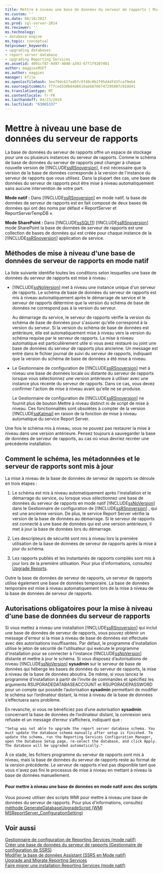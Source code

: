 ```yaml
---
title: Mettre à niveau une base de données du serveur de rapports | Microsoft Docs
ms.custom: ''
ms.date: 08/10/2017
ms.prod: sql-server-2014
ms.reviewer: ''
ms.technology:
- database-engine
ms.topic: conceptual
helpviewer_keywords:
- upgrading databases
- report server database
- upgrading Reporting Services
ms.assetid: 4091cf87-9d97-4048-a393-67f1f9207401
author: maggiesMSFT
ms.author: maggies
manager: kfile
ms.openlocfilehash: 3ee79dc617ed6fc9f49c0b2f95d4df43fcaf9eb4
ms.sourcegitcommit: f7fced330b64d6616aeb8766747295807c92dd41
ms.translationtype: MT
ms.contentlocale: fr-FR
ms.lasthandoff: 04/23/2019
ms.locfileid: "63065337"
---
```

# <a name="upgrade-a-report-server-database"></a>Mettre à niveau une base de données du serveur de rapports
  La base de données du serveur de rapports offre un espace de stockage pour une ou plusieurs instances du serveur de rapports. Comme le schéma de base de données du serveur de rapports peut changer à chaque nouvelle version de [!INCLUDE[ssRSnoversion](../../includes/ssrsnoversion-md.md)], il est nécessaire que la version de la base de données corresponde à la version de l'instance du serveur de rapports que vous utilisez. Dans la plupart des cas, une base de données du serveur de rapports peut être mise à niveau automatiquement sans aucune intervention de votre part.  
  
 **Mode natif :** Dans [!INCLUDE[ssRSnoversion](../../includes/ssrsnoversion-md.md)] en mode natif, la base de données de serveur de rapports est en fait composé de deux bases de données qui ont des noms par défaut « ReportServer et ReportServerTempDB ».  
  
 **Mode SharePoint :** Dans [!INCLUDE[ssSQL11](../../includes/sssql11-md.md)] [!INCLUDE[ssRSnoversion](../../includes/ssrsnoversion-md.md)] mode SharePoint la base de données de serveur de rapports est une collection de bases de données qui est créée pour chaque instance de la [!INCLUDE[ssRSnoversion](../../includes/ssrsnoversion-md.md)] application de service.  
  
## <a name="ways-to-upgrade-a-native-mode-report-server-database"></a>Méthodes de mise à niveau d'une base de données de serveur de rapports en mode natif  
 La liste suivante identifie toutes les conditions selon lesquelles une base de données du serveur de rapports est mise à niveau :  
  
-   [!INCLUDE[ssNoVersion](../../includes/ssnoversion-md.md)] met à niveau une instance unique d'un serveur de rapports. Le schéma de base de données du serveur de rapports est mis à niveau automatiquement après le démarrage de service et le serveur de rapports détermine que la version du schéma de base de données ne correspond pas à la version du serveur.  
  
     Au démarrage du service, le serveur de rapports vérifie la version du schéma de base de données pour s'assurer qu'elle correspond à la version du serveur. Si la version du schéma de base de données est antérieure, elle est automatiquement mise à niveau vers la version du schéma requise par le serveur de rapports. La mise à niveau automatique est particulièrement utile si vous avez restauré ou joint une base de données du serveur de rapports plus ancienne. Un message est entré dans le fichier journal de suivi du serveur de rapports, indiquant que la version du schéma de base de données a été mise à niveau.  
  
-   Le Gestionnaire de configuration de [!INCLUDE[ssRSnoversion](../../includes/ssrsnoversion-md.md)] met à niveau une base de données locale ou distante du serveur de rapports lorsque vous sélectionnez une version antérieure à utiliser avec une instance plus récente du serveur de rapports. Dans ce cas, vous devez confirmer l'action de mise à niveau avant qu'elle ne se produise.  
  
     Le Gestionnaire de configuration de [!INCLUDE[ssRSnoversion](../../includes/ssrsnoversion-md.md)] ne fournit plus de bouton Mettre à niveau distinct ni de script de mise à niveau. Ces fonctionnalités sont obsolètes à compter de la version [!INCLUDE[ssKatmai](../../includes/sskatmai-md.md)] en raison de la fonction de mise à niveau automatique du service Report Server.  
  
 Une fois le schéma mis à niveau, vous ne pouvez pas restaurer la mise à niveau dans une version antérieure. Pensez toujours à sauvegarder la base de données de serveur de rapports, au cas où vous devriez recréer une précédente installation.  
  
## <a name="how-the-schema-metadata-and-report-server-content-is-updated"></a>Comment le schéma, les métadonnées et le serveur de rapports sont mis à jour  
 La mise à niveau de la base de données de serveur de rapports se déroule en trois étapes :  
  
1.  Le schéma est mis à niveau automatiquement après l'installation et le démarrage du service, ou lorsque vous sélectionnez une base de données du serveur de rapports en mode natif [!INCLUDE[ssNoVersion](../../includes/ssnoversion-md.md)] dans le Gestionnaire de configuration de [!INCLUDE[ssRSnoversion](../../includes/ssrsnoversion-md.md)] , qui est une ancienne version. De plus, le service Report Server vérifie la version de la base de données au démarrage. Si le serveur de rapports est connecté à une base de données qui est une version antérieure, il met à jour la base de données lors du démarrage.  
  
2.  Les descripteurs de sécurité sont mis à niveau lors la première utilisation de la base de données de serveur de rapports après la mise à jour du schéma.  
  
3.  Les rapports publiés et les instantanés de rapports compilés sont mis à jour lors de la première utilisation. Pour plus d'informations, consultez [Upgrade Reports](upgrade-reports.md).  
  
 Outre la base de données de serveur de rapports, un serveur de rapports utilise également une base de données temporaire. La base de données temporaire est mise à niveau automatiquement lors de la mise à niveau de la base de données de serveur de rapports.  
  
## <a name="permissions-required-to-upgrade-a-report-server-database"></a>Autorisations obligatoires pour la mise à niveau d'une base de données du serveur de rapports  
 Si vous mettez à niveau une installation [!INCLUDE[ssRSnoversion](../../includes/ssrsnoversion-md.md)] qui inclut une base de données de serveur de rapports, vous pouvez obtenir un message d'erreur si la mise à niveau de base de données est effectuée avec des autorisations insuffisantes. Par défaut, le programme d'installation utilise le jeton de sécurité de l'utilisateur qui exécute le programme d'installation pour se connecter à l'instance [!INCLUDE[ssNoVersion](../../includes/ssnoversion-md.md)] distante et mettre à jour le schéma. Si vous disposez d’autorisations de niveau [!INCLUDE[ssNoVersion](../../includes/ssnoversion-md.md)] **sysadmin** sur le serveur de base de données qui héberge les bases de données du serveur de rapports, la mise à niveau de la base de données aboutira. De même, si vous lancez le programme d’installation à partir de l’invite de commandes et spécifiez les arguments RSUPGRADEDATABASEACCOUNT et RSUPGRADEPASSWORD pour un compte qui possède l’autorisation **sysadmin** permettant de modifier le schéma sur l’ordinateur distant, la mise à niveau de la base de données s’effectuera sans problème.  
  
 En revanche, si vous ne bénéficiez pas d’une autorisation **sysadmin** concernant la base de données de l’ordinateur distant, la connexion sera refusée et un message d’erreur s’affichera, indiquant que :  
  
 `"Setup was not able to upgrade the report server database schema. You must update the database schema manually after setup is finished. To update the schema, run the Reporting Services Configuration Manager, open the Database Setup page, re-select the database, and click Apply. The database will be upgraded automatically."`  
  
 À ce stade, les fichiers programme du serveur de rapports sont mis à niveau, mais la base de données du serveur de rapports reste au format de la version précédente. Le serveur de rapports n'est pas disponible tant que vous n'avez pas fini le processus de mise à niveau en mettant à niveau la base de données manuellement.  
  
#### <a name="to-upgrade-a-native-mode-database-with-scripts"></a>Pour mettre à niveau une base de données en mode natif avec des scripts  
 Vous pouvez utiliser des scripts WMI pour mettre à niveau une base de données du serveur de rapports. Pour plus d’informations, consultez [méthode GenerateDatabaseUpgradeScript &#40;WMI MSReportServer_ConfigurationSetting&#41;](../wmi-provider-library-reference/configurationsetting-method-generatedatabaseupgradescript.md)  
  
## <a name="see-also"></a>Voir aussi  
 [Gestionnaire de configuration de Reporting Services &#40;mode natif&#41;](../../sql-server/install/reporting-services-configuration-manager-native-mode.md)   
 [Créer une base de données du serveur de rapports &#40;Gestionnaire de configuration de SSRS&#41;](../../sql-server/install/create-a-report-server-database-ssrs-configuration-manager.md)   
 [Modifier la base de données Assistant &#40;SSRS en Mode natif&#41;](../../sql-server/install/change-database-wizard-ssrs-native-mode.md)   
 [Upgrade and Migrate Reporting Services](upgrade-and-migrate-reporting-services.md)   
 [Faire migrer une installation Reporting Services &#40;mode natif&#41;](migrate-a-reporting-services-installation-native-mode.md)  
  
  
